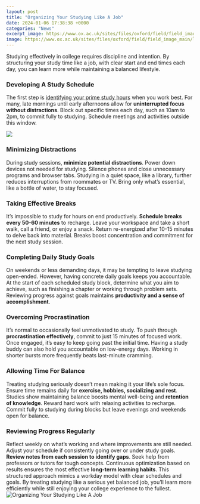 ```yaml
---
layout: post
title: "Organizing Your Studying Like A Job"
date: 2024-01-06 17:38:38 +0000
categories: "News"
excerpt_image: https://www.ox.ac.uk/sites/files/oxford/field/field_image_main/learning.jpg
image: https://www.ox.ac.uk/sites/files/oxford/field/field_image_main/learning.jpg
---
```


Studying effectively in college requires discipline and intention. By structuring your study time like a job, with clear start and end times each day, you can learn more while maintaining a balanced lifestyle.
### Developing A Study Schedule 
The first step is [identifying your prime study hours](https://yt.io.vn/collection/abdi) when you work best. For many, late mornings until early afternoons allow for **uninterrupted focus without distractions**. Block out specific times each day, such as 10am to 2pm, to commit fully to studying. Schedule meetings and activities outside this window. 

![](https://i.pinimg.com/originals/cd/55/6d/cd556de346e26db833d8a7d9a4677fcc.jpg)
### Minimizing Distractions
During study sessions, **minimize potential distractions**. Power down devices not needed for studying. Silence phones and close unnecessary programs and browser tabs. Studying in a quiet space, like a library, further reduces interruptions from roommates or TV. Bring only what’s essential, like a bottle of water, to stay focused.
### Taking Effective Breaks
It’s impossible to study for hours on end productively. **Schedule breaks every 50-60 minutes** to recharge. Leave your workspace and take a short walk, call a friend, or enjoy a snack. Return re-energized after 10-15 minutes to delve back into material. Breaks boost concentration and commitment for the next study session.  
### Completing Daily Study Goals
On weekends or less demanding days, it may be tempting to leave studying open-ended. However, having concrete daily goals keeps you accountable. At the start of each scheduled study block, determine what you aim to achieve, such as finishing a chapter or working through problem sets. Reviewing progress against goals maintains **productivity and a sense of accomplishment**.
### Overcoming Procrastination 
It’s normal to occasionally feel unmotivated to study. To push through **procrastination effectively**, commit to just 15 minutes of focused work. Once engaged, it’s easy to keep going past the initial time. Having a study buddy can also hold you accountable on low-energy days. Working in shorter bursts more frequently beats last-minute cramming.
### Allowing Time For Balance
Treating studying seriously doesn’t mean making it your life’s sole focus. Ensure time remains daily for **exercise, hobbies, socializing and rest**. Studies show maintaining balance boosts mental well-being and **retention of knowledge**. Reward hard work with relaxing activities to recharge. Commit fully to studying during blocks but leave evenings and weekends open for balance. 
### Reviewing Progress Regularly  
Reflect weekly on what’s working and where improvements are still needed. Adjust your schedule if consistently going over or under study goals. **Review notes from each session to identify gaps**. Seek help from professors or tutors for tough concepts. Continuous optimization based on results ensures the most effective **long-term learning habits**.
This structured approach mimics a workday model with clear schedules and goals. By treating studying like a serious yet balanced job, you’ll learn more efficiently while still enjoying your college experience to the fullest.
![Organizing Your Studying Like A Job](https://www.ox.ac.uk/sites/files/oxford/field/field_image_main/learning.jpg)